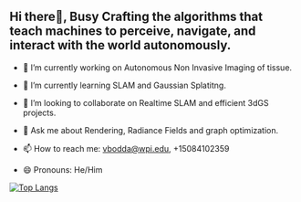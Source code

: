 ## Hi there👋, Busy Crafting the algorithms that teach machines to perceive, navigate, and interact with the world autonomously.


- 🔭 I’m currently working on Autonomous Non Invasive Imaging of tissue.
- 🌱 I’m currently learning SLAM and Gaussian Splatitng.
- 👯 I’m looking to collaborate on Realtime SLAM and efficient 3dGS projects. 

- 💬 Ask me about Rendering, Radiance Fields and graph optimization.
- 📫 How to reach me: vbodda@wpi.edu, +15084102359
- 😄 Pronouns: He/Him

[![Top Langs](https://github-readme-stats.vercel.app/api?username=Venkatag14&theme=algolia&show_icons=true)](https://github.com/Venkatag14)


